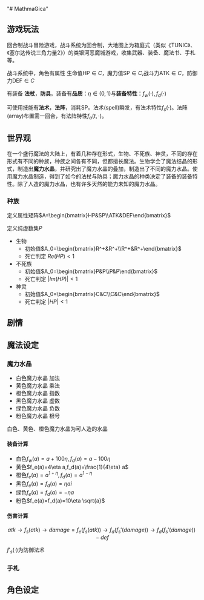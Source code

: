 "# MathmaGica" 

## 游戏玩法

回合制战斗冒险游戏，战斗系统为回合制，大地图上为箱庭式（类似《TUNIC》、《塞尔达传说三角力量2》）的类银河恶魔城游戏，收集武器、装备、魔法书、手札等。

战斗系统中，角色有属性 生命值$\text{HP}\in C$，魔力值$\text{SP}\in C$,战斗力$\text{ATK}\in C$，防御力$\text{DEF}\in C$​

有装备 **法杖**，**防具**。装备有**品质**：$\eta\in(0,1)$与**装备特性**：$f_w(\cdot),f_d(\cdot)$ 

可使用技能有**法术**，**法阵**，消耗SP。法术(spell)瞬发，有法术特性$f_s(\cdot)$。法阵(array)布置需一回合，有法阵特性$f_a(t,\cdot)$。

## 世界观

在一个盛行魔法的大陆上，有着几种存在形式，生物、不死族、神灵，不同的存在形式有不同的种族，种族之间各有不同，但都擅长魔法。生物学会了魔法结晶的形式，制造出**魔力水晶**，并研究出了魔力水晶的叠加，制造出了不同的魔力水晶。使用魔力水晶制造，得到了如今的法杖与防具；魔力水晶的种类决定了装备的装备特性。除了人造的魔力水晶，也有许多天然的能力未知的魔力水晶。

### 种族

定义属性矩阵$A=\begin{bmatrix}HP&SP\\ATK&DEF\end{bmatrix}$​

定义纯虚数集$P$

* 生物
  * 初始值$A_0=\begin{bmatrix}R^+&R^+\\R^+&R^+\end{bmatrix}$
  * 死亡判定 $Re(HP)<1$
* 不死族
  * 初始值$A_0=\begin{bmatrix}P&P\\P&P\end{bmatrix}$
  * 死亡判定 $|Im(HP)|<1$​
* 神灵
  * 初始值$A_0=\begin{bmatrix}C&C\\C&C\end{bmatrix}$​
  * 死亡判定 $|HP|<1$​


## 剧情

## 魔法设定

### 魔力水晶

* 白色魔力水晶 加法
* 黄色魔力水晶 乘法
* 橙色魔力水晶 指数
* 黑色魔力水晶 虚数
* 绿色魔力水晶 负数
* 粉色魔力水晶 根号

白色、黄色、橙色魔力水晶为可人造的水晶

#### 装备计算

* 白色$f_w(a)=a+100\eta, f_d(a)=a-100\eta$
* 黄色$f_e(a)=4\eta a,f_d(a)=\frac{1}{4\eta} a$
* 橙色$f_e(a)=a^{1+\eta},f_d(a)=a^{1-\eta}$
* 黑色$f_e(a)=f_d(a)=\eta ai$
* 绿色$f_e(a)=f_d(a)=-\eta a$
* 粉色$f_e(a)=f_d(a)=10\eta \sqrt{a}$

#### 伤害计算

$$
atk\longrightarrow f_s(atk)\longrightarrow damage = f_e(f_s(atk))\longrightarrow f_d(f_s'(damage))\longrightarrow f_d(f_s'(damage))-def
$$

$f'_s(\cdot)$为防御法术

### 手札



## 角色设定
